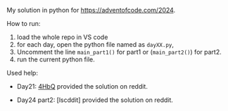 My solution in python for https://adventofcode.com/2024.

How to run:

1.  load the whole repo in VS code
2.  for each day, open the python file named as `dayXX.py`, 
3.  Uncomment the line `main_part1()` for part1 or (`main_part2()`) for part2.
4.  run the current python file.

Used help:

-   Day21: [4HbQ](https://topaz.github.io/paste/#XQAAAQDAAQAAAAAAAAAzHIoib6poHLpewxtGE3pTrRdzrponKxDhfDpmqUbmwC6eNytFiAtpkMiCqeghNLV2zaw8KSdzSEgXG3fzAq9S86ZmDlpLKRv41QjaGoPMIOjliWR5SLyfp1w/AAVy/FzxwYh6hhYb8UqJYJH75Rz/cc8aK+sCP/lFJwcsXr124+25Uaasqd4vs7FGUGyyagyZ+JDL4iM9ivvgbtVIFkoRRNt583UCDIN1BOtDZG8xZmrmdt77IqHBrIqN+4+qo2Ju43pDk/eukPUU+WMG1AluFJzBpCioq7ZG6s8nyVhCUxzPWdQ5V98X3+VKzUkz/QC1aEpPZTeGPR725wr0PRLVKq6XH/Ld4D/NDOVutTbAVC0lF+yrkOUQ1mqw7EQ2PsqGertTc1QLKEO0SPwfrB11LnQK4f+B83UA) provided the solution on reddit.

-   Day24 part2: [lscddit] provided the solution on reddit.
